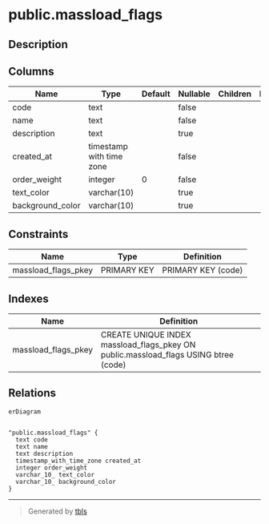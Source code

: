 # public.massload_flags

## Description

## Columns

| Name | Type | Default | Nullable | Children | Parents | Comment |
| ---- | ---- | ------- | -------- | -------- | ------- | ------- |
| code | text |  | false |  |  |  |
| name | text |  | false |  |  |  |
| description | text |  | true |  |  |  |
| created_at | timestamp with time zone |  | false |  |  |  |
| order_weight | integer | 0 | false |  |  |  |
| text_color | varchar(10) |  | true |  |  |  |
| background_color | varchar(10) |  | true |  |  |  |

## Constraints

| Name | Type | Definition |
| ---- | ---- | ---------- |
| massload_flags_pkey | PRIMARY KEY | PRIMARY KEY (code) |

## Indexes

| Name | Definition |
| ---- | ---------- |
| massload_flags_pkey | CREATE UNIQUE INDEX massload_flags_pkey ON public.massload_flags USING btree (code) |

## Relations

```mermaid
erDiagram


"public.massload_flags" {
  text code
  text name
  text description
  timestamp_with_time_zone created_at
  integer order_weight
  varchar_10_ text_color
  varchar_10_ background_color
}
```

---

> Generated by [tbls](https://github.com/k1LoW/tbls)

